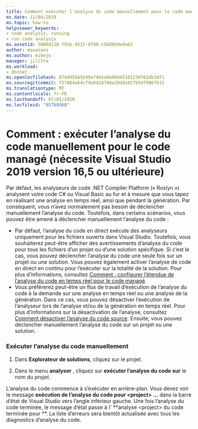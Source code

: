 ```yaml
---
title: Comment exécuter l’analyse du code manuellement pour le code managé
ms.date: 11/04/2019
ms.topic: how-to
helpviewer_keywords:
- code analysis, running
- run code analysis
ms.assetid: 5086d228-f92e-4515-9708-c5b89b9e9a03
author: mavasani
ms.author: mikejo
manager: jillfra
ms.workload:
- dotnet
ms.openlocfilehash: 874d95b65b99af4b5a6b00d45101236f62db3df1
ms.sourcegitcommit: f27084e64c79e6428746a20dda92795df996fb31
ms.translationtype: MT
ms.contentlocale: fr-FR
ms.lasthandoff: 07/01/2020
ms.locfileid: "85769368"
---
```

# <a name="how-to-run-code-analysis-manually-for-managed-code-requires-visual-studio-2019-version-165-or-later"></a>Comment : exécuter l’analyse du code manuellement pour le code managé (nécessite Visual Studio 2019 version 16,5 ou ultérieure)
Par défaut, les analyseurs de code .NET Compiler Platform (« Roslyn ») analysent votre code C# ou Visual Basic au fur et à mesure que vous tapez en réalisant une analyse en temps réel, ainsi que pendant la génération. Par conséquent, vous n’avez normalement pas besoin de déclencher manuellement l’analyse du code. Toutefois, dans certains scénarios, vous pouvez être amené à déclencher manuellement l’analyse du code :

- Par défaut, l’analyse du code en direct exécute des analyseurs uniquement pour les fichiers ouverts dans Visual Studio. Toutefois, vous souhaiterez peut-être afficher des avertissements d’analyse du code pour tous les fichiers d’un projet ou d’une solution spécifique. Si c’est le cas, vous pouvez déclencher l’analyse du code une seule fois sur un projet ou une solution. Vous pouvez également activer l’analyse de code en direct en continu pour l’exécuter sur la totalité de la solution. Pour plus d’informations, consultez [Comment : configurer l’étendue de l’analyse du code en temps réel pour le code managé](./configure-live-code-analysis-scope-managed-code.md).
- Vous préférerez peut-être un flux de travail d’exécution de l’analyse du code à la demande sur une analyse en temps réel ou une analyse de la génération. Dans ce cas, vous pouvez désactiver l’exécution de l’analyseur lors de l’analyse et/ou de la génération en temps réel. Pour plus d’informations sur la désactivation de l’analyse, consultez [Comment désactiver l’analyse du code source](disable-code-analysis.md). Ensuite, vous pouvez déclencher manuellement l’analyse du code sur un projet ou une solution. 

### <a name="run-code-analysis-manually"></a>Exécuter l’analyse du code manuellement

1. Dans **Explorateur de solutions**, cliquez sur le projet.

2. Dans le menu **analyser** , cliquez sur **exécuter l’analyse du code sur** le nom du *projet*.

L’analyse du code commence à s’exécuter en arrière-plan. Vous devez voir le message **exécution de l’analyse du code pour \<project> ...** dans la barre d’état de Visual Studio vers l’angle inférieur gauche. Une fois l’analyse du code terminée, le message d’état passe à l' **analyse \<project> du code terminée pour **. La liste d’erreurs sera bientôt actualisée avec tous les diagnostics d’analyse du code.
